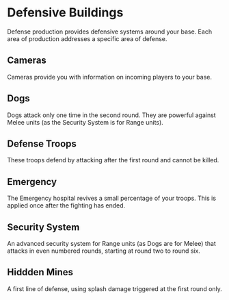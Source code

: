 
# Defensive Buildings

Defense production provides defensive systems around your base. Each area of production addresses a specific area of defense.

## Cameras

Cameras provide you with information on incoming players to your base.

## Dogs

Dogs attack only one time in the second round. They are powerful against Melee units (as the Security System is for Range units).

## Defense Troops

These troops defend by attacking after the first round and cannot be killed.

## Emergency

The Emergency hospital revives a small percentage of your troops. This is applied once after the fighting has ended.

## Security System

An advanced security system for Range units (as Dogs are for Melee) that attacks in even numbered rounds, starting at round two to round six.

## Hiddden Mines

A first line of defense, using splash damage triggered at the first round only.
